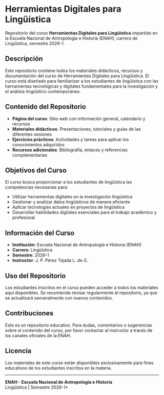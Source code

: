 # Herramientas Digitales para Lingüística

Repositorio del curso **Herramientas Digitales para Lingüística** impartido en la Escuela Nacional de Antropología e Historia (ENAH), carrera de Lingüística, semestre 2026-1.

## Descripción

Este repositorio contiene todos los materiales didácticos, recursos y documentación del curso de Herramientas Digitales para Lingüística. El curso está diseñado para familiarizar a los estudiantes de lingüística con las herramientas tecnológicas y digitales fundamentales para la investigación y el análisis lingüístico contemporáneo.

## Contenido del Repositorio

- **Página del curso**: Sitio web con información general, calendario y recursos
- **Materiales didácticos**: Presentaciones, tutoriales y guías de las diferentes sesiones
- **Ejercicios prácticos**: Actividades y tareas para aplicar los conocimientos adquiridos
- **Recursos adicionales**: Bibliografía, enlaces y referencias complementarias

## Objetivos del Curso

El curso busca proporcionar a los estudiantes de lingüística las competencias necesarias para:
- Utilizar herramientas digitales en la investigación lingüística
- Gestionar y analizar datos lingüísticos de manera eficiente
- Aplicar tecnologías actuales en proyectos de lingüística
- Desarrollar habilidades digitales esenciales para el trabajo académico y profesional

## Información del Curso

- **Institución**: Escuela Nacional de Antropología e Historia (ENAH)
- **Carrera**: Lingüística
- **Semestre**: 2026-1
- **Instructor**: J. P. Pérez Tejada L. de G.

## Uso del Repositorio

Los estudiantes inscritos en el curso pueden acceder a todos los materiales aquí disponibles. Se recomienda revisar regularmente el repositorio, ya que se actualizará semanalmente con nuevos contenidos.

## Contribuciones

Este es un repositorio educativo. Para dudas, comentarios o sugerencias sobre el contenido del curso, por favor contactar al instructor a través de los canales oficiales de la ENAH.

## Licencia

Los materiales de este curso están disponibles exclusivamente para fines educativos de los estudiantes inscritos en la materia.

---

**ENAH - Escuela Nacional de Antropología e Historia**  
Lingüística | Semestre 2026-1*